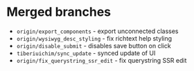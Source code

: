 # Merged branches

- ``origin/export_components`` - export unconnected classes
- ``origin/wysiwyg_desc_styling`` - fix richtext help styling
- ``origin/disable_submit`` - disables save button on click
- ``tiberiuichim/sync_update`` - synced update of UI
- ``origin/fix_querystring_ssr_edit`` - fix querystring SSR edit
